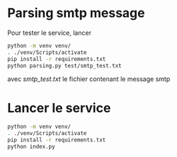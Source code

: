 # Parsing smtp message
Pour tester le service, lancer
```bash
python -m venv venv/
. ./venv/Scripts/activate
pip install -r requirements.txt
python parsing.py test/smtp_test.txt
```
avec *smtp_test.txt* le fichier contenant le message smtp

# Lancer le service
```bash
python -m venv venv/
. ./venv/Scripts/activate
pip install -r requirements.txt
python index.py
```